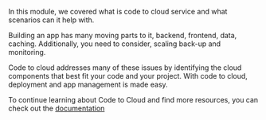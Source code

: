 In this module, we covered what is code to cloud service and what scenarios can it help with.

Building an app has many moving parts to it, backend, frontend, data, caching. Additionally, you need to consider, scaling back-up and monitoring.

Code to cloud addresses many of these issues by identifying the cloud components that best fit your code and your project. With code to cloud, deployment and app management is made easy.

To continue learning about Code to Cloud and find more resources, you can check out the [documentation](/azure/app-spaces/)
